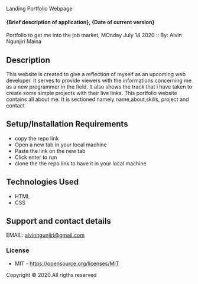 Landing Portfolio Webpage
#### {Brief description of application}, {Date of current version}
Portfolio to get me into the job market, MOnday July 14 2020 ::
By: Alvin Ngunjiri Maina
## Description
This website is created to give a reflection of myself as an upcoming web developer. It serves to provide viewers with the informations concerning me as a new programmer in the field. It also shows the track that i have taken to create some simple projects with their live links. This portfolio website contains all about me. It is sectioned namely name,about,skills, project and contact
## Setup/Installation Requirements
* copy the repo link
* Open a new tab in your local machine
* Paste the link on the new tab
* Click enter to run
* clone the the repo link to have it in your local machine
## Technologies Used
* HTML
* CSS
## Support and contact details
EMAIL: alvinngunjiri@gmail.com
### License
* MIT - https://opensource.org/licenses/MIT

Copyright ©️ 2020.All rigths reserved